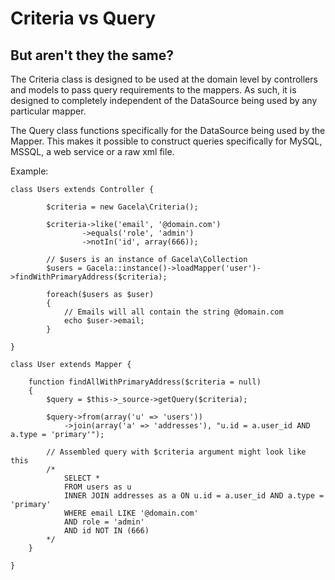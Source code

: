 # Criteria vs Query

## But aren't they the same?

The Criteria class is designed to be used at the domain level by controllers and models to pass query requirements
to the mappers. As such, it is designed to completely independent of the DataSource being used by any particular mapper.

The Query class functions specifically for the DataSource being used by the Mapper. This makes it possible to construct queries
specifically for MySQL, MSSQL, a web service or a raw xml file.

Example:

	class Users extends Controller {
		
			$criteria = new Gacela\Criteria();

			$criteria->like('email', '@domain.com')
					->equals('role', 'admin')
					->notIn('id', array(666));

			// $users is an instance of Gacela\Collection
			$users = Gacela::instance()->loadMapper('user')->findWithPrimaryAddress($criteria);

			foreach($users as $user)
			{
				// Emails will all contain the string @domain.com
				echo $user->email;
			}

	}

	class User extends Mapper {

		function findAllWithPrimaryAddress($criteria = null)
		{
			$query = $this->_source->getQuery($criteria);

			$query->from(array('u' => 'users'))
				->join(array('a' => 'addresses'), "u.id = a.user_id AND a.type = 'primary'");
				
			// Assembled query with $criteria argument might look like this
			/*
				SELECT *
				FROM users as u
				INNER JOIN addresses as a ON u.id = a.user_id AND a.type = 'primary'
				WHERE email LIKE '@domain.com'
				AND role = 'admin'
				AND id NOT IN (666)
			*/
		}

	}